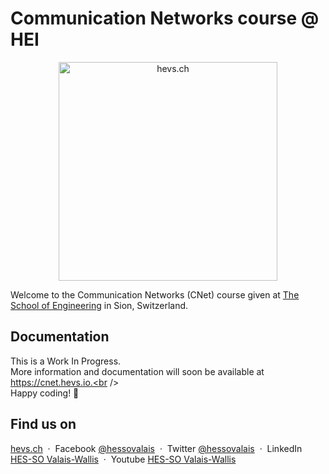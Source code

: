# Communication Networks course @ HEI

<p align="center">
  <img src="https://github.com/hei-synd-cnet/.github/assets/229670/ec70eb72-7904-4b32-8198-169083bede17" alt="hevs.ch" width="350">
</p>

Welcome to the Communication Networks (CNet) course given at [The School of Engineering](https://www.hevs.ch/hei) in Sion, Switzerland. 

## Documentation

This is a Work In Progress.<br />
More information and documentation will soon be available at https://cnet.hevs.io.<br />
<br />
Happy coding! 🚀

## Find us on

[hevs.ch](https://www.hevs.ch/hei) &nbsp;&middot;&nbsp;
Facebook [@hessovalais](https://www.facebook.com/hessovalais) &nbsp;&middot;&nbsp;
Twitter [@hessovalais](https://twitter.com/hessovalais) &nbsp;&middot;&nbsp;
LinkedIn [HES-SO Valais-Wallis](https://www.linkedin.com/groups/104343/) &nbsp;&middot;&nbsp;
Youtube [HES-SO Valais-Wallis](https://www.youtube.com/user/HESSOVS)
